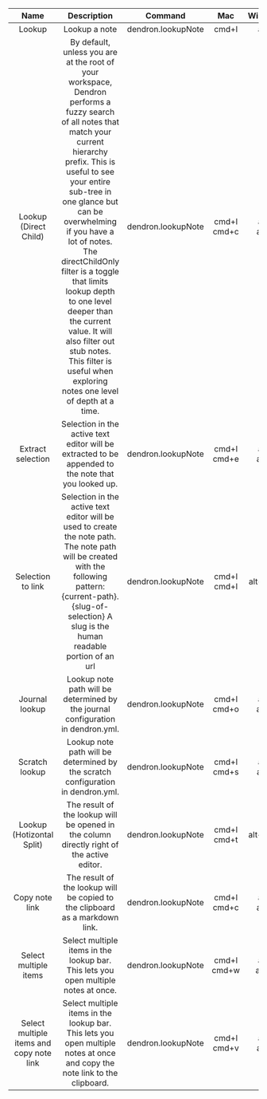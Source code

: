 | Name | Description | Command | Mac | Windows | Linux |
| :---------: | :---------: | :---------: | :---------: | :---------: | :----------: |
 | Lookup | Lookup a note | dendron.lookupNote | cmd+l | alt+l | alt+l |
 | Lookup (Direct Child) | By default, unless you are at the root of your workspace, Dendron performs a fuzzy search of all notes that match your current hierarchy prefix. This is useful to see your entire sub-tree in one glance but can be overwhelming if you have a lot of notes. The directChildOnly filter is a toggle that limits lookup depth to one level deeper than the current value. It will also filter out stub notes. This filter is useful when exploring notes one level of depth at a time. | dendron.lookupNote | cmd+l cmd+c | alt+l alt+c | alt+l alt+c |
 | Extract selection | Selection in the active text editor will be extracted to be appended to the note that you looked up. | dendron.lookupNote | cmd+l cmd+e | alt+l alt+e | altl alt+e |
 | Selection to link | Selection in the active text editor will be used to create the note path. The note path will be created with the following pattern: {current-path}.{slug-of-selection} A slug is the human readable portion of an url | dendron.lookupNote | cmd+l cmd+l | alt+l alt+l | alt+l alt+l |
 | Journal lookup | Lookup note path will be determined by the journal configuration in dendron.yml. | dendron.lookupNote | cmd+l cmd+o | alt+l alt+o | alt+l alt+o |
 | Scratch lookup | Lookup note path will be determined by the scratch configuration in dendron.yml. | dendron.lookupNote | cmd+l cmd+s | alt+l alt+s | alt+l alt+s |
 | Lookup (Hotizontal Split) | The result of the lookup will be opened in the column directly right of the active editor. | dendron.lookupNote | cmd+l cmd+t | alt+l alt+t | alt+l alt+t |
 | Copy note link | The result of the lookup will be copied to the clipboard as a markdown link. | dendron.lookupNote | cmd+l cmd+c | alt+l alt+c | alt+l alt+c |
 | Select multiple items | Select multiple items in the lookup bar. This lets you open multiple notes at once. | dendron.lookupNote | cmd+l cmd+w | alt+l alt+w | alt+l alt+w |
 | Select multiple items and copy note link | Select multiple items in the lookup bar. This lets you open multiple notes at once and copy the note link to the clipboard. | dendron.lookupNote | cmd+l cmd+v | alt+l alt+v | alt+l alt+v |
